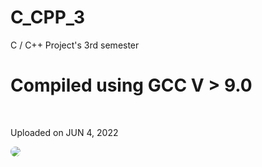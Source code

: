 # C_CPP_3
C / C++ Project's 3rd semester

<h1>Compiled using GCC V > 9.0</h1><br>
<p>Uploaded on JUN 4, 2022</p>

<img style="border-radius: 25px;" onmousehover="this.style.borderRadius='25px';" src='https://avatars.githubusercontent.com/u/39237137?v=4'/>
